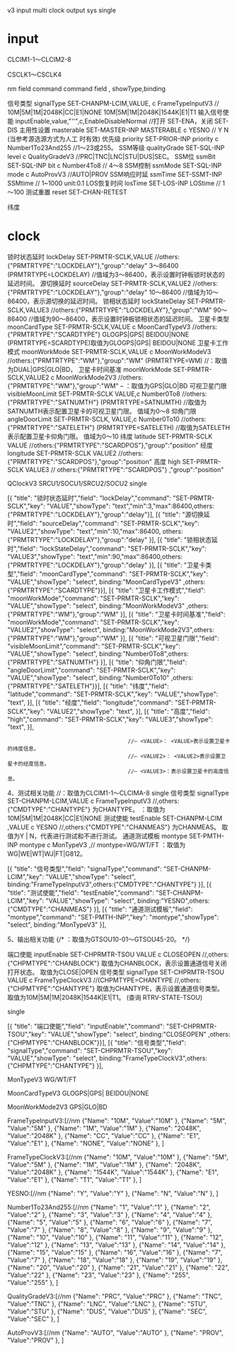 v3  input  multi   clock output sys single
# input 
CLCIM1-1～CLCIM2-8

CSCLK1～CSCLK4

nm field command command field , showType,binding 


信号类型 signalType SET-CHANPM-LCIM,VALUE, c FrameTypeInputV3   // 10M|5M|1M|2048K|CC|E1|NONE  10M|5M|1M|2048K|1544K|E1|T1
输入信号使能 inputEnable,value,"''",c,EnableDisableNormal  //打开 SET-ENA，关闭 SET-DIS
主用性设置 masterable SET-MASTER-INP  MASTERABLE c YESNO // Y N  (当参考源选源方式为人工 时有效)
优先级 priority SET-PRIOR-INP priority c Number1To23And255   //1～23或255。
SSM等级 qualityGrade   SET-SQL-INP level c QualityGradeV3 //PRC|TNC|LNC|STU|DUS|SEC。
SSM位 ssmBit  SET-SQL-INP  bit c Number4To8 // 4～8
SSM控制 ssmMode  SET-SQL-INP mode c AutoProvV3 //AUTO|PROV
SSM响应时延  ssmTime  SET-SSMT-INP SSMtime   // 1~1000 unit:0.1
LOS恢复时间 losTime SET-LOS-INP LOStime   // 1～100
测试重置  reset SET-CHAN-RETEST 

纬度

# clock 
锁时状态延时 lockDelay SET-PRMTR-SCLK,VALUE  //others:{"PRMTRTYPE":"LOCKDELAY"},"group":"delay" 3～86400 (PRMTRTYPE=LOCKDELAY)  //<VALUE>值域为3～86400，表示设置时钟板锁时状态的延迟时间。
源切换延时   sourceDelay SET-PRMTR-SCLK,VALUE2  //others:{"PRMTRTYPE":"LOCKDELAY"},"group":"delay" 10～86400 //<VALUE2>值域为10～86400，表示源切换的延迟时间。
锁相状态延时 lockStateDelay SET-PRMTR-SCLK,VALUE3  //others:{"PRMTRTYPE":"LOCKDELAY"},"group":"WM" 90～86400   //<VALUE3>值域为90～86400，表示设置时钟板锁相状态的延迟时间。
卫星卡类型 moonCardType SET-PRMTR-SCLK,VALUE  c MoonCardTypeV3 //others:{"PRMTRTYPE":"SCARDTYPE"}  GLOGPS|GPS| BEIDOU|NONE (PRMTRTYPE=SCARDTYPE)<VALUE>取值为GLOGPS|GPS| BEIDOU|NONE
卫星卡工作模式 moonWorkMode SET-PRMTR-SCLK,VALUE c MoonWorkModeV3  //others:{"PRMTRTYPE":"WM"},"group":"WM" (PRMTRTYPE=WM) //<VALUE>：取值为DUAL|GPS|GLO|BD，
卫星卡时间基准 moonWorkMode SET-PRMTR-SCLK,VALUE2 c MoonWorkMode2V3  //others:{"PRMTRTYPE":"WM"},"group":"WM" – <VALUE2>：取值为GPS|GLO|BD
可视卫星门限 visibleMoonLimit SET-PRMTR-SCLK VALUE,c Number0To8 //others:{"PRMTRTYPE":"SATNUMTH"} (PRMTRTYPE=SATNUMTH) //取值为SATNUMTH表示配置卫星卡的可视卫星门限。 <VALUE>值域为0～8
仰角门限 angleDoorLimit SET-PRMTR-SCLK, VALUE,c Number0To10  //others:{"PRMTRTYPE":"SATELETH"} (PRMTRTYPE=SATELETH) //取值为SATELETH表示配置卫星卡仰角门限。 <VALUE>值域为0～10
纬度 latitude SET-PRMTR-SCLK VALUE     //others:{"PRMTRTYPE":"SCARDPOS"},"group":"position"
经度 longitude SET-PRMTR-SCLK VALUE2  //others:{"PRMTRTYPE":"SCARDPOS"},"group":"position"
高度 high SET-PRMTR-SCLK VALUE3  // others:{"PRMTRTYPE":"SCARDPOS"} ,"group":"position"



QClockV3
SRCU1/SOCU1/SRCU2/SOCU2
single

 [{ "title": "锁时状态延时","field": "lockDelay","command": "SET-PRMTR-SCLK","key": "VALUE","showType": "text","min":3,"max":86400,others:{"PRMTRTYPE":"LOCKDELAY"},"group":"delay"}],
 [{ "title": "源切换延时","field": "sourceDelay","command": "SET-PRMTR-SCLK","key": "VALUE2","showType": "text","min":10,"max":86400, others:{"PRMTRTYPE":"LOCKDELAY"},"group":"delay" }],
 [{ "title": "锁相状态延时","field": "lockStateDelay","command": "SET-PRMTR-SCLK","key": "VALUE3","showType": "text","min":90,"max":86400,others:{"PRMTRTYPE":"LOCKDELAY"},"group":"delay"  }],
 [{ "title": "卫星卡类型","field": "moonCardType","command": "SET-PRMTR-SCLK","key": "VALUE","showType": "select", binding:"MoonCardTypeV3" ,others:{"PRMTRTYPE":"SCARDTYPE"}}],
 [{ "title": "卫星卡工作模式","field": "moonWorkMode","command": "SET-PRMTR-SCLK","key": "VALUE","showType": "select", binding:"MoonWorkModeV3" ,others:{"PRMTRTYPE":"WM"},"group":"WM" }],
 [{ "title": "卫星卡时间基准","field": "moonWorkMode","command": "SET-PRMTR-SCLK","key": "VALUE2","showType": "select", binding:"MoonWorkMode2V3",others:{"PRMTRTYPE":"WM"},"group":"WM" }],
 [{ "title": "可视卫星门限","field": "visibleMoonLimit","command": "SET-PRMTR-SCLK","key": "VALUE","showType": "select", binding:"Number0To8",others:{"PRMTRTYPE":"SATNUMTH"} }],
 [{ "title": "仰角门限","field": "angleDoorLimit","command": "SET-PRMTR-SCLK","key": "VALUE","showType": "select", binding:"Number0To10" ,others:{"PRMTRTYPE":"SATELETH"}}],
 [{ "title": "纬度","field": "latitude","command": "SET-PRMTR-SCLK","key": "VALUE","showType": "text",  }],
 [{ "title": "经度","field": "longitude","command": "SET-PRMTR-SCLK","key": "VALUE2","showType": "text",  }],
 [{ "title": "高度","field": "high","command": "SET-PRMTR-SCLK","key": "VALUE3","showType": "text",  }],


<!-- 位置 SET-PRMTR-SCLK, (PRMTRTYPE=SCARDPOS) // <PRMTRTYPE>：取值为SCARDPOS表示卫星卡的位置信息 -->
                                          //– <VALUE>： <VALUE>表示设置卫星卡的纬度信息。
                                          //– <VALUE2>： <VALUE2>表示设置卫星卡的经度信息。
                                          //– <VALUE3>：表示设置卫星卡的高度信息。





4、测试相关功能  //<aid>：取值为CLCIM1-1～CLCIMA-8 
single
信号类型 signalType SET-CHANPM-LCIM,VALUE c FrameTypeInputV3 //,others:{"CMDTYPE":"CHANTYPE"} <CMDTYPE> 为CHANTYPE。 <VALUE>：取值为10M|5M|1M|2048K|CC|E1|NONE
测试使能 testEnable SET-CHANPM-LCIM ,VALUE c YESNO  //,others:{"CMDTYPE":"CHANMEAS"}   <CMDTYPE>为CHANMEAS。 <VALUE>取值为Y | N，代表进行测试和不进行测试。 
通道测试模板 montype SET-PMTH-INP montype c MonTypeV3 ,//  montype=WG/WT/FT <montype>：取值为WG|WE|WT|WJ|FT|G812。

 [{ "title": "信号类型","field": "signalType","command": "SET-CHANPM-LCIM","key": "VALUE","showType": "select", binding:"FrameTypeInputV3",others:{"CMDTYPE":"CHANTYPE"} }],
 [{ "title": "测试使能","field": "testEnable","command": "SET-CHANPM-LCIM","key": "VALUE","showType": "select", binding:"YESNO",others:{"CMDTYPE":"CHANMEAS"} }],
 [{ "title": "通道测试模板","field": "montype","command": "SET-PMTH-INP","key": "montype","showType": "select", binding:"MonTypeV3" }],


5、输出相关功能 
{/* <aid>：取值为GTSOU10-01～GTSOU45-20。 */}

端口使能 inputEnable  SET-CHPRMTR-TSOU VALUE c CLOSEOPEN  //,others:{"CHPMTYPE":"CHANBLOCK"}  <CHPMTYPE>取值为CHANBLOCK，表示设置通道信号关闭打开状态。 <VALUE>取值为CLOSE|OPEN 
信号类型 signalType SET-CHPRMTR-TSOU VALUE c FrameTypeClockV3 //(CHPMTYPE=CHANTYPE //,others:{"CHPMTYPE":"CHANTYPE"}  <CHPMTYPE>取值为CHANTYPE，表示设置通道信号类型。 <VALUE>取值为10M|5M|1M|2048K|1544K|E1|T1。  (查询 RTRV-STATE-TSOU)

single

 [{ "title": "端口使能","field": "inputEnable","command": "SET-CHPRMTR-TSOU","key": "VALUE","showType": "select", binding:"CLOSEOPEN" ,others:{"CHPMTYPE":"CHANBLOCK"}}],
 [{ "title": "信号类型","field": "signalType","command": "SET-CHPRMTR-TSOU","key": "VALUE","showType": "select", binding:"FrameTypeClockV3",others:{"CHPMTYPE":"CHANTYPE"} }],




MonTypeV3
WG/WT/FT



MoonCardTypeV3
GLOGPS|GPS| BEIDOU|NONE

MoonWorkMode2V3
GPS|GLO|BD



FrameTypeInputV3:[//nm
{"Name": "10M", "Value":"10M" },
{"Name": "5M", "Value":"5M" },
{"Name": "1M", "Value":"1M" },
{"Name": "2048K", "Value":"2048K" },
{"Name": "CC", "Value":"CC" },
{"Name": "E1", "Value":"E1" },
{"Name": "NONE", "Value":"NONE" },
]


FrameTypeClockV3:[//nm
{"Name": "10M", "Value":"10M" },
{"Name": "5M", "Value":"5M" },
{"Name": "1M", "Value":"1M" },
{"Name": "2048K", "Value":"2048K" },
{"Name": "1544K", "Value":"1544K" },
{"Name": "E1", "Value":"E1" },
{"Name": "T1", "Value":"T1" },
]

YESNO:[//nm
{"Name": "Y", "Value":"Y" },
{"Name": "N", "Value":"N" },
]

Number1To23And255:[//nm
{"Name": "1", "Value":"1" },
{"Name": "2", "Value":"2" },
{"Name": "3", "Value":"3" },
{"Name": "4", "Value":"4" },
{"Name": "5", "Value":"5" },
{"Name": "6", "Value":"6" },
{"Name": "7", "Value":"7" },
{"Name": "8", "Value":"8" },
{"Name": "9", "Value":"9" },
{"Name": "10", "Value":"10" },
{"Name": "11", "Value":"11" },
{"Name": "12", "Value":"12" },
{"Name": "13", "Value":"13" },
{"Name": "14", "Value":"14" },
{"Name": "15", "Value":"15" },
{"Name": "16", "Value":"16" },
{"Name": "7", "Value":"7" },
{"Name": "18", "Value":"18" },
{"Name": "19", "Value":"19" },
{"Name": "20", "Value":"20" },
{"Name": "21", "Value":"21" },
{"Name": "22", "Value":"22" },
{"Name": "23", "Value":"23" },
{"Name": "255", "Value":"255" },
]



QualityGradeV3:[//nm
{"Name": "PRC", "Value":"PRC" },
{"Name": "TNC", "Value":"TNC" },
{"Name": "LNC", "Value":"LNC" },
{"Name": "STU", "Value":"STU" },
{"Name": "DUS", "Value":"DUS" },
{"Name": "SEC", "Value":"SEC" },
]


AutoProvV3:[//nm
{"Name": "AUTO", "Value":"AUTO" },
{"Name": "PROV", "Value":"PROV" },
]
